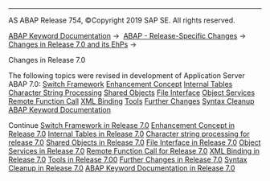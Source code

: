   

* * *

AS ABAP Release 754, ©Copyright 2019 SAP SE. All rights reserved.

[ABAP Keyword Documentation](javascript:call_link\('abenabap.htm'\)) →  [ABAP - Release-Specific Changes](javascript:call_link\('abennews.htm'\)) →  [Changes in Release 7.0 and its EhPs](javascript:call_link\('abennews-70_ehps.htm'\)) → 

Changes in Release 7.0

The following topics were revised in development of Application Server ABAP 7.0:
[Switch Framework](javascript:call_link\('abennews-70-sfw.htm'\))
[Enhancement Concept](javascript:call_link\('abennews-70-enhancement.htm'\))
[Internal Tables](javascript:call_link\('abennews-70-tabellen.htm'\))
[Character String Processing](javascript:call_link\('abennews-70-regex.htm'\))
[Shared Objects](javascript:call_link\('abennews-70-shared_objects.htm'\))
[File Interface](javascript:call_link\('abennews-70-dataset.htm'\))
[Object Services](javascript:call_link\('abennews-700-object_services.htm'\))
[Remote Function Call](javascript:call_link\('abennews-70-rfc.htm'\))
[XML Binding](javascript:call_link\('abennews-70-xml.htm'\))
[Tools](javascript:call_link\('abennews-700-tools.htm'\))
[Further Changes](javascript:call_link\('abennews-700-others.htm'\))
[Syntax Cleanup](javascript:call_link\('abennews-70-cleanup.htm'\))
[ABAP Keyword Documentation](javascript:call_link\('abennews-70-docu.htm'\))

Continue
[Switch Framework in Release 7.0](javascript:call_link\('abennews-70-sfw.htm'\))
[Enhancement Concept in Release 7.0](javascript:call_link\('abennews-70-enhancement.htm'\))
[Internal Tables in Release 7.0](javascript:call_link\('abennews-70-tabellen.htm'\))
[Character string processing for release 7.0](javascript:call_link\('abennews-70-regex.htm'\))
[Shared Objects in Release 7.0](javascript:call_link\('abennews-70-shared_objects.htm'\))
[File Interface in Release 7.0](javascript:call_link\('abennews-70-dataset.htm'\))
[Object Services in Release 7.0](javascript:call_link\('abennews-700-object_services.htm'\))
[Remote Function Call for Release 7.0](javascript:call_link\('abennews-70-rfc.htm'\))
[XML Binding in Release 7.0](javascript:call_link\('abennews-70-xml.htm'\))
[Tools in Release 7.00](javascript:call_link\('abennews-700-tools.htm'\))
[Further Changes in Release 7.0](javascript:call_link\('abennews-700-others.htm'\))
[Syntax Cleanup in Release 7.0](javascript:call_link\('abennews-70-cleanup.htm'\))
[ABAP Keyword Documentation in Release 7.0](javascript:call_link\('abennews-70-docu.htm'\))